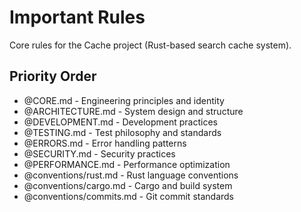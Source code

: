 # Important Rules

Core rules for the Cache project (Rust-based search cache system).

## Priority Order

- @CORE.md - Engineering principles and identity
- @ARCHITECTURE.md - System design and structure
- @DEVELOPMENT.md - Development practices
- @TESTING.md - Test philosophy and standards
- @ERRORS.md - Error handling patterns
- @SECURITY.md - Security practices
- @PERFORMANCE.md - Performance optimization
- @conventions/rust.md - Rust language conventions
- @conventions/cargo.md - Cargo and build system
- @conventions/commits.md - Git commit standards